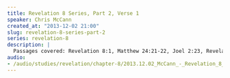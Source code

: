 ```yaml
--- 
title: Revelation 8 Series, Part 2, Verse 1
speaker: Chris McCann
created_at: "2013-12-02 21:00"
slug: revelation-8-series-part-2
series: revelation-8
description: |
  Passages covered: Revelation 8:1, Matthew 24:21-22, Joel 2:23, Revelation 11:7-9,11.
audio: 
- /audio/studies/revelation/chapter-8/2013.12.02_McCann_-_Revelation_8_Series_Part_2.yaml
---
```


